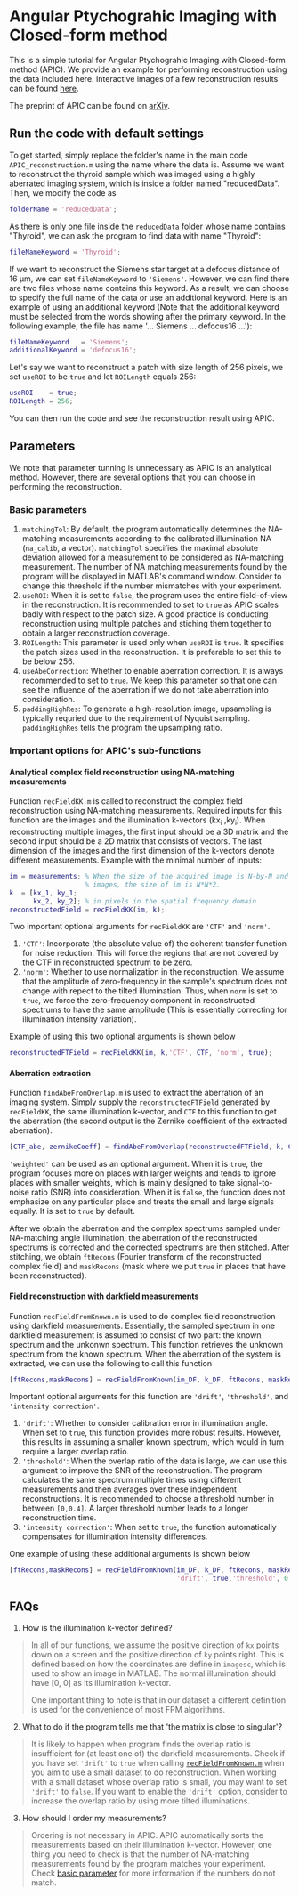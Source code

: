 # Angular Ptychograhic Imaging with Closed-form method
This is a simple tutorial for Angular Ptychograhic Imaging with Closed-form method (APIC). We provide an example for performing reconstruction using the data included here. Interactive images of a few reconstruction results can be found [here](https://rzcao.github.io/APIC_Results/).

The preprint of APIC can be found on [arXiv](https://doi.org/10.48550/arXiv.2309.00755).

## Run the code with default settings
To get started, simply replace the folder's name in the main code `APIC_reconstruction.m` using the name where the data is. Assume we want to reconstruct the thyroid sample which was imaged using a highly aberrated imaging system, which is inside a folder named "reducedData". Then, we modify the code as
``` matlab
folderName = 'reducedData';
```
As there is only one file inside the `reducedData` folder whose name contains "Thyroid", we can ask the program to find data with name "Thyroid":
``` matlab
fileNameKeyword = 'Thyroid';
```
If we want to reconstruct the Siemens star target at a defocus distance of 16 µm, we can set `fileNameKeyword` to `'Siemens'`. However, we can find there are two files whose name contains this keyword. As a result, we can choose to specify the full name of the data or use an additional keyword. Here is an example of using an additional keyword (Note that the additional keyword must be selected from the words showing after the primary keyword. In the following example, the file has name '... Siemens ... defocus16 ...'):
``` matlab
fileNameKeyword   = 'Siemens';
additionalKeyword = 'defocus16';
```

Let's say we want to reconstruct a patch with size length of 256 pixels, we set `useROI` to be `true` and let `ROILength` equals 256:
``` matlab
useROI    = true;
ROILength = 256;
```
You can then run the code and see the reconstruction result using APIC.

## Parameters
We note that parameter tunning is unnecessary as APIC is an analytical method. However, there are several options that you can choose in performing the reconstruction.
### Basic parameters 
1. `matchingTol`: By default, the program automatically determines the NA-matching measurements according to the calibrated illumination NA (`na_calib`, a vector). `matchingTol` specifies the maximal absolute deviation allowed for a measurement to be considered as NA-matching measurement. The number of NA matching measurements found by the program will be displayed in MATLAB's command window. Consider to change this threshold if the number mismatches with your experiment.
2. `useROI`: When it is set to `false`, the program uses the entire field-of-view in the reconstruction. It is recommended to set to `true` as APIC scales badly with respect to the patch size. A good practice is conducting reconstruction using multiple patches and stiching them together to obtain a larger reconstruction coverage.
3. `ROILength`: This parameter is used only when `useROI` is `true`. It specifies the patch sizes used in the reconstruction. It is preferable to set this to be below 256.
4. `useAbeCorrection`: Whether to enable aberration correction. It is always recommended to set to `true`. We keep this parameter so that one can see the influence of the aberration if we do not take aberration into consideration.
5. `paddingHighRes`: To generate a high-resolution image, upsampling is typically requried due to the requirement of Nyquist sampling. `paddingHighRes` tells the program the upsampling ratio.

### Important options for APIC's sub-functions
#### Analytical complex field reconstruction using NA-matching measurements
Function `recFieldKK.m` is called to reconstruct the complex field reconstruction using NA-matching measurements. Required inputs for this function are the images and the illumination k-vectors (kx<sub>i</sub> ,ky<sub>i</sub>). When reconstructing multiple images, the first input should be a 3D matrix and the second input should be a 2D matrix that consists of vectors. The last dimension of the images and the first dimension of the k-vectors denote different measurements. Example with the minimal number of inputs:
``` matlab
im = measurements; % When the size of the acquired image is N-by-N and we have 2
                   % images, the size of im is N*N*2.
k  = [kx_1, ky_1;
      kx_2, ky_2]; % in pixels in the spatial frequency domain
reconstructedField = recFieldKK(im, k);
```
Two important optional arguments for `recFieldKK` are `'CTF'` and `'norm'`.
1. `'CTF'`: Incorporate (the absolute value of) the coherent transfer function for noise reduction. This will force the regions that are not covered by the CTF in reconstructed spectrum to be zero.
2. `'norm'`: Whether to use normalization in the reconstruction. We assume that the amplitude of zero-frequency in the sample's spectrum does not change with repect to the tilted illumination. Thus, when `norm` is set to `true`, we force the zero-frequency component in reconstructed spectrums to have the same amplitude (This is essentially correcting for illumination intensity variation).

Example of using this two optional arguments is shown below
``` matlab
reconstructedFTField = recFieldKK(im, k,'CTF', CTF, 'norm', true);
```
#### Aberration extraction
Function `findAbeFromOverlap.m` is used to extract the aberration of an imaging system. Simply supply the `reconstructedFTField` generated by `recFieldKK`, the same illumination k-vector, and `CTF` to this function to get the aberration (the second output is the Zernike coefficient of the extracted aberration).
``` matlab
[CTF_abe, zernikeCoeff] = findAbeFromOverlap(reconstructedFTField, k, CTF);
```
`'weighted'` can be used as an optional argument. When it is `true`, the program focuses more on places with larger weights and tends to ignore places with smaller weights, which is mainly designed to take signal-to-noise ratio (SNR) into consideration. When it is `false`, the function does not emphasize on any particular place and treats the small and large signals equally. It is set to `true` by default.

After we obtain the aberration and the complex spectrums sampled under NA-matching angle illumination, the aberration of the reconstructed spectrums is corrected and the corrected spectrums are then stitched. After stitching, we obtain `ftRecons` (Fourier transform of the reconstructed complex field) and `maskRecons` (mask where we put `true` in places that have been reconstructed).

#### Field reconstruction with darkfield measurements
Function `recFieldFromKnown.m` is used to do complex field reconstruction using darkfield measurements. Essentially, the sampled spectrum in one darkfield measurement is assumed to consist of two part: the known spectrum and the unkonwn spectrum. This function retrieves the unknown spectrum from the known spectrum. When the aberration of the system is extracted, we can use the following to call this function
``` matlab
[ftRecons,maskRecons] = recFieldFromKnown(im_DF, k_DF, ftRecons, maskRecons, CTF_abe);
```
Important optional arguments for this function are `'drift'`, `'threshold'`, and `'intensity correction'`.
1. `'drift'`: Whether to consider calibration error in illumination angle. When set to `true`, this function provides more robust results. However, this results in assuming a smaller known spectrum, which would in turn require a larger overlap ratio.
2. `'threshold'`: When the overlap ratio of the data is large, we can use this argument to improve the SNR of the reconstruction. The program calculates the same spectrum multiple times using different measurements and then averages over these independent reconstructions. It is recommended to choose a threshold number in between `[0,0.4]`. A larger threshold number leads to a longer reconstruction time.
3. `'intensity correction'`: When set to `true`, the function automatically compensates for illumination intensity differences.

One example of using these additional arguments is shown below
``` matlab
[ftRecons,maskRecons] = recFieldFromKnown(im_DF, k_DF, ftRecons, maskRecons, CTF_abe, ...
                                          'drift', true,'threshold', 0.3, 'intensity correction', true);
```

## FAQs
1. How is the illumination k-vector defined?

>In all of our functions, we assume the positive direction of `kx` points down on a screen and the positive direction of `ky` points right. This is defined based on how the coordinates are define in `imagesc`, which is used to show an image in MATLAB. The normal illumination should have [0, 0] as its illumination k-vector. 
>
>One important thing to note is that in our dataset a different definition is used for the convenience of most FPM algorithms.


2. What to do if the program tells me that 'the matrix is close to singular'?

>It is likely to happen when program finds the overlap ratio is insufficient for (at least one of) the darkfield measurements. Check if you have set `'drift'` to `true` when calling [`recFieldFromKnown.m`](#field-reconstruction-with-darkfield-measurements) when you aim to use a small dataset to do reconstruction. When working with a small dataset whose overlap ratio is small, you may want to set `'drift'` to `false`. If you want to enable the `'drift'` option, consider to increase the overlap ratio by using more tilted illuminations.

3. How should I order my measurements?

> Ordering is not necessary in APIC. APIC automatically sorts the measurements based on their illumination k-vector. However, one thing you need to check is that the number of NA-matching measurements found by the program matches your experiment. Check [basic parameter](#basic-parameters) for more information if the numbers do not match.
